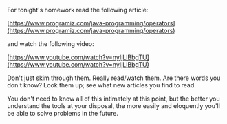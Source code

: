 For tonight's homework read the following article: 

[https://www.programiz.com/java-programming/operators](https://www.programiz.com/java-programming/operators)

and watch the following video:

[https://www.youtube.com/watch?v=nyIjLlBbgTU](https://www.youtube.com/watch?v=nyIjLlBbgTU)

Don't just skim through them. Really read/watch them. Are there words you don't know? Look them up; see what new articles you find to read. 

You don't need to know all of this intimately at this point, but the better you understand the tools at your disposal, the more easily and eloquently you'll be able to solve problems in the future.  


